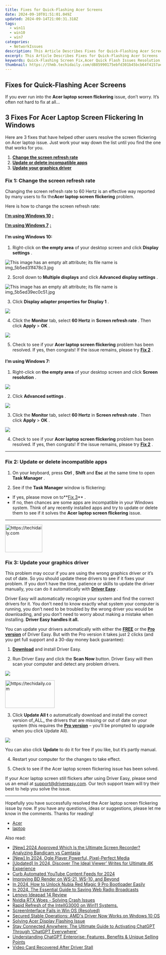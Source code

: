 ```yaml
---
title: Fixes for Quick-Flashing Acer Screens
date: 2024-09-10T01:51:01.049Z
updated: 2024-09-14T21:00:31.318Z
tags:
  - win11
  - win10
  - win7
categories:
  - NetworkIssues
description: This Article Describes Fixes for Quick-Flashing Acer Screens
excerpt: This Article Describes Fixes for Quick-Flashing Acer Screens
keywords: Quick-Flashing Screen Fix,Acer Quick Flash Issues Resolution,How to Fix Flashing Acer Monitor,Acer Screen Flickering Troubleshooting,Quick-Flash Acer Monitor Repair Tips,Acer Display Flickering Fixes,Resolving Flashing Monitor Issues
thumbnail: https://thmb.techidaily.com/d885990175ebfd301b45bcb64f4157ae788a5f9cafe52f432572d6e312400466.jpg
---
```


## Fixes for Quick-Flashing Acer Screens

 If you ever run into the **Acer laptop screen flickering** issue, don’t worry. It’s often not hard to fix at all…

## 3 Fixes For Acer Laptop Screen Flickering In Windows

 Here are 3 fixes that have helped other users resolve the screen flickering on Acer laptop issue. Just work your way down the list until you find the one that works for you.

1. **[Change the screen refresh rate](#F1)**
2. **[Update or delete incompatible apps](#F2)**
3. **[Update your graphics driver](#F3)**

### **Fix 1: Change the screen refresh rate**

 Changing the screen refresh rate to 60 Hertz is an effective way reported by many users to fix the**Acer laptop screen flickering** problem.

Here is how to change the screen refresh rate:

**[I’m using Windows 10](#W10)** [**:**](https://tools.techidaily.com/drivereasy/download/)

**[I’m using Windows 7](#W7)** [**:**](https://tools.techidaily.com/drivereasy/download/)

#### **I’m using Windows 10:**

 1) Right-click on **the empty area** of your desktop screen and click **Display settings** .

![This image has an empty alt attribute; its file name is img_5b5ed31f478c3.jpg](https://images.drivereasy.com/wp-content/uploads/2018/07/img_5b5ed31f478c3.jpg)

 2) Scroll down to **Multiple displays** and click **Advanced display settings** .

![This image has an empty alt attribute; its file name is img_5b5ed39ec0c51.jpg](https://images.drivereasy.com/wp-content/uploads/2018/07/img_5b5ed39ec0c51.jpg)

 3) Click **Display adapter properties for Display 1** .

![](https://images.drivereasy.com/wp-content/uploads/2018/07/img_5b5ed3e49449b.jpg)

 4) Click the **Monitor** tab, select **60 Hertz** in **Screen refresh rate** . Then click **Apply** \> **OK** .

![](https://images.drivereasy.com/wp-content/uploads/2018/07/img_5b5ed67824b26.jpg)

 5) Check to see if your **Acer laptop screen flickering** problem has been resolved. If yes, then congrats! If the issue remains, please try [**Fix 2**](#F2) .

#### **I’m using Windows 7:**

 1) Right-click on **the empty area** of your desktop screen and click **Screen resolution** .

![](https://images.drivereasy.com/wp-content/uploads/2018/07/img_5b5ed6d79ee72.jpg)

 2) Click **Advanced settings** .

![](https://images.drivereasy.com/wp-content/uploads/2018/07/img_5b5ed72308a6d.jpg)

 3) Click the **Monitor** tab, select **60 Hertz** in **Screen refresh rate** . Then click **Apply** \> **OK** .

![](https://images.drivereasy.com/wp-content/uploads/2018/07/img_5b5edc0f0b9cb.jpg)

 4) Check to see if your **Acer laptop screen flickering** problem has been resolved. If yes, then congrats! If the issue remains, please try [](#F2) [](https://tools.techidaily.com/drivereasy/download/) **[Fix 2](#F2)** .

---

### Fix 2: Update or delete incompatible apps

 1) On your keyboard, press **Ctrl** , **Shift** and **Esc** at the same time to open **Task Manager** .

 2) See if the **Task Manager** window is flickering:

* If yes, please move on to**[Fix 3](#F3)** .
* If no, then chances are some apps are incompatible in your Windows system. Think of any recently installed apps and try to update or delete them to see if it solves the **Acer laptop screen flickering** issue.

---

<!-- affiliate ads begin -->
<a href="https://aligracehair.sjv.io/c/5597632/2115924/19272" target="_top" id="2115924">
  <img src="//a.impactradius-go.com/display-ad/19272-2115924" border="0" alt="https://techidaily.com" width="120" height="90"/>
</a>
<img height="0" width="0" src="https://aligracehair.sjv.io/i/5597632/2115924/19272" style="position:absolute;visibility:hidden;" border="0" />
<!-- affiliate ads end -->

### Fix 3: Update your graphics driver

 This problem may occur if you are using the wrong graphics driver or it’s out of date. So you should update these drivers to see if it fixes your problem. If you don’t have the time, patience or skills to update the driver manually, you can do it automatically with **[Driver Easy](https://tools.techidaily.com/drivereasy/download/)**  .

 Driver Easy will automatically recognize your system and find the correct drivers for it. You don’t need to know exactly what system your computer is running, you don’t need to be troubled by the wrong driver you would be downloading, and you don’t need to worry about making a mistake when installing. **Driver Easy handles it all.**

 You can update your drivers automatically with either the **[FREE](https://tools.techidaily.com/drivereasy/download/)**  or the [](https://tools.techidaily.com/drivereasy/download/) **[Pro version](https://tools.techidaily.com/drivereasy/download/)**  of Driver Easy. But with the Pro version it takes just 2 clicks (and you get full support and a 30-day money back guarantee):

 1) **[Download](https://tools.techidaily.com/drivereasy/download/)** [](https://tools.techidaily.com/drivereasy/download/) and install Driver Easy.

 2) Run Driver Easy and click the **Scan Now** button. Driver Easy will then scan your computer and detect any problem drivers.

![](https://images.drivereasy.com/wp-content/uploads/2018/07/img_5b46ffcde1143.jpg)

<!-- affiliate ads begin -->
<a href="https://review-au.sjv.io/c/5597632/2098700/14409" target="_top" id="2098700">
  <img src="//a.impactradius-go.com/display-ad/14409-2098700" border="0" alt="https://techidaily.com" width="160" height="90"/>
</a>
<img height="0" width="0" src="https://review-au.sjv.io/i/5597632/2098700/14409" style="position:absolute;visibility:hidden;" border="0" />
<!-- affiliate ads end -->

 3) Click **Update All t** o automatically download and install the correct version of_ALL_ the drivers that are missing or out of date on your system (this requires the **[Pro version](https://tools.techidaily.com/drivereasy/download/)**  – you’ll be prompted to upgrade when you click Update All).

![](https://images.drivereasy.com/wp-content/uploads/2018/07/img_5b594e371b13c.jpg)

 You can also click **Update** to do it for free if you like, but it’s partly manual.

4) Restart your computer for the changes to take effect.

5) Check to see if the Acer laptop screen flickering issue has been solved.

 If your Acer laptop screen still flickers after using Driver Easy, please send us an email at <support@drivereasy.com>. Our tech support team will try their best to help you solve the issue.

---

 Hopefully you have successfully resolved the Acer laptop screen flickering issue by now. If you have any questions, ideas or suggestions, please let me know in the comments. Thanks for reading!

* [Acer](https://tools.techidaily.com/drivereasy/download/)
* [laptop](https://tools.techidaily.com/drivereasy/download/)

<ins class="adsbygoogle"
     style="display:block"
     data-ad-format="autorelaxed"
     data-ad-client="ca-pub-7571918770474297"
     data-ad-slot="1223367746"></ins>

<ins class="adsbygoogle"
     style="display:block"
     data-ad-client="ca-pub-7571918770474297"
     data-ad-slot="8358498916"
     data-ad-format="auto"
     data-full-width-responsive="true"></ins>

<span class="atpl-alsoreadstyle">Also read:</span>
<div><ul>
<li><a href="https://screen-video-capture.techidaily.com/new-2024-approved-which-is-the-ultimate-screen-recorder-analyzing-bandicam-vs-camtasia/"><u>[New] 2024 Approved Which Is the Ultimate Screen Recorder? Analyzing Bandicam vs Camtasia</u></a></li>
<li><a href="https://article-helps.techidaily.com/new-in-2024-ogle-player-powerful-pixel-perfect-media/"><u>[New] In 2024, Ogle Player Powerful, Pixel-Perfect Media</u></a></li>
<li><a href="https://fox-helps.techidaily.com/updated-in-2024-discover-the-ideal-viewer-writes-for-ultimate-4k-experience/"><u>[Updated] In 2024, Discover The Ideal Viewer’ Writes for Ultimate 4K Experience</u></a></li>
<li><a href="https://youtube-tips.techidaily.com/automated-youtube-content-feeds-for-2024/"><u>Curb Automated YouTube Content Feeds for 2024</u></a></li>
<li><a href="https://network-issues.techidaily.com/improving-bd-render-on-ws-21-ws-10-and-beyond/"><u>Improving BD Render on WS-21, WS-10, and Beyond</u></a></li>
<li><a href="https://easy-unlock-android.techidaily.com/in-2024-how-to-unlock-nubia-red-magic-9-pro-bootloader-easily-by-drfone-android/"><u>In 2024, How to Unlock Nubia Red Magic 9 Pro Bootloader Easily</u></a></li>
<li><a href="https://some-tips.techidaily.com/in-2024-the-essential-guide-to-saving-web-radio-broadcasts/"><u>In 2024, The Essential Guide to Saving Web Radio Broadcasts</u></a></li>
<li><a href="https://buynow-marvelous.techidaily.com/lenovo-ideapad-14-review/"><u>Lenovo Ideapad 14 Review</u></a></li>
<li><a href="https://network-issues.techidaily.com/nvidia-rtx-woes-solving-crash-issues/"><u>Nvidia RTX Woes - Solving Crash Issues</u></a></li>
<li><a href="https://network-issues.techidaily.com/rapid-refresh-of-the-intellg3000-on-win11-systems/"><u>Rapid Refresh of the IntellG3000 on Win11 Systems.</u></a></li>
<li><a href="https://network-issues.techidaily.com/screeninterface-fails-in-win-os-resolved/"><u>ScreenInterface Fails in Win OS (Resolved)</u></a></li>
<li><a href="https://network-issues.techidaily.com/secured-stable-operations-amds-driver-now-works-on-wndows-10-os/"><u>Secured Stable Operations: AMD's Driver Now Works on Wndows 10 OS</u></a></li>
<li><a href="https://network-issues.techidaily.com/solving-acer-display-flashing-issue/"><u>Solving Acer Display Flashing Issue</u></a></li>
<li><a href="https://tech-revival.techidaily.com/stay-connected-anywhere-the-ultimate-guide-to-activating-chatgpt-through-chatgpt-everywhere/"><u>Stay Connected Anywhere: The Ultimate Guide to Activating ChatGPT Through 'ChatGPT Everywhere'</u></a></li>
<li><a href="https://tech-revival.techidaily.com/understanding-chatgpt-enterprise-features-benefits-and-unique-selling-points/"><u>Understanding ChatGPT Enterprise: Features, Benefits & Unique Selling Points</u></a></li>
<li><a href="https://network-issues.techidaily.com/video-card-recovered-after-driver-stall/"><u>Video Card Recovered After Driver Stall</u></a></li>
</ul></div>

